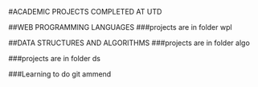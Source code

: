 #ACADEMIC PROJECTS COMPLETED AT UTD

##WEB PROGRAMMING LANGUAGES
###projects are in folder wpl

##DATA STRUCTURES AND ALGORITHMS
###projects are in folder algo

###projects are in folder ds

###Learning to do git ammend
